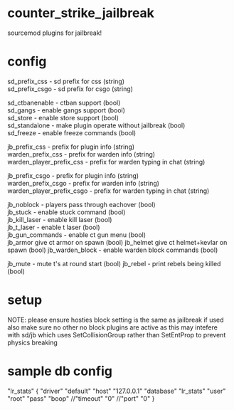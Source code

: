# counter_strike_jailbreak
sourcemod plugins for jailbreak!


# config


sd_prefix_css - sd prefix for css (string)  
sd_prefix_csgo - sd prefix for csgo (string)  

sd_ctbanenable - ctban support (bool)  
sd_gangs - enable gangs support (bool)  
sd_store - enable store support (bool)  
sd_standalone - make plugin operate without jailbreak (bool)  
sd_freeze - enable freeze commands (bool)  



jb_prefix_css - prefix for plugin info (string)   
warden_prefix_css - prefix for warden info (string)  
warden_player_prefix_css - prefix for warden typing in chat (string)  



jb_prefix_csgo - prefix for plugin info (string)  
warden_prefix_csgo - prefix for warden info (string)  
warden_player_prefix_csgo - prefix for warden typing in chat (string)  

jb_noblock - players pass through eachover (bool)  
jb_stuck - enable stuck command (bool)  
jb_kill_laser - enable kill laser (bool)  
jb_t_laser - enable t laser (bool)  
jb_gun_commands - enable ct gun menu (bool)  
jb_armor give ct armor on spawn (bool)
jb_helmet give ct helmet+kevlar on spawn (bool)
jb_warden_block - enable warden block commands (bool)

jb_mute - mute t's at round start (bool)
jb_rebel - print rebels being killed (bool)



# setup
NOTE: please ensure hosties block setting is the same as jailbreak if used
also make sure no other no block plugins are active as this may intefere with sd/jb
which uses SetCollisionGroup rather than SetEntProp to prevent physics breaking

# sample db config
"lr_stats"
{
    "driver"			"default"
    "host"				"127.0.0.1"
    "database"			"lr_stats"
    "user"				"root"
    "pass"			    "boop"
    //"timeout"			"0"
    //"port"			"0"
}